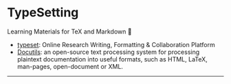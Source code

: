 # TypeSetting  

Learning Materials for TeX and Markdown :pencil:

* [typeset](https://www.typeset.io/): Online Research Writing, Formatting & Collaboration Platform
* [Docutils](http://docutils.sourceforge.net/): an open-source text processing system for processing plaintext documentation into useful formats, such as HTML, LaTeX, man-pages, open-document or XML.

---
